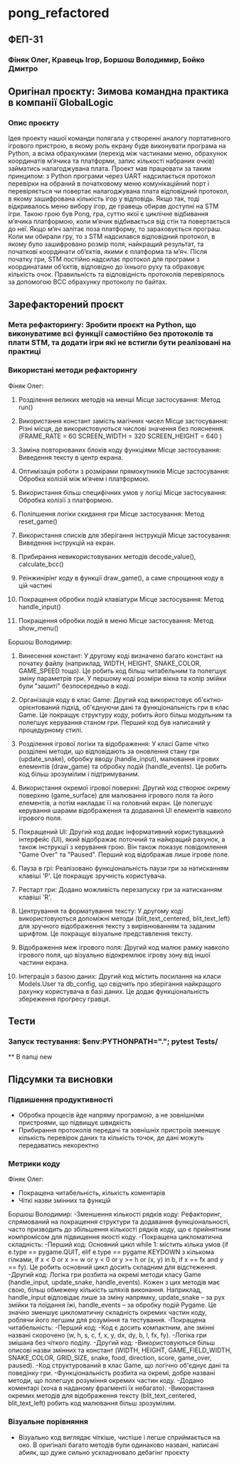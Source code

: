 # pong_refactored

## ФЕП-31

### Фіняк Олег, Кравець Ігор, Боршош Володимир, Бойко Дмитро

## Оригінал проєкту: Зимова командна практика в компанії GlobalLogic

### Опис проєкту

Ідея проекту нашої команди полягала у створенні аналогу портативного ігрового пристрою, в якому роль екрану буде виконувати програма на Python, а всіма обрахунками (перехід між частинами меню, обрахунок координатів м’ячика та платформи, запис кількості набраних очків) займатись налагоджувана плата.
Проект мав працювати за таким принципом: з Python програми через UART надсилається протокол перевірки на обраний в початковому меню комунікаційний порт і перевіряється чи повертає налагоджувана плата відповідний протокол, в якому зашифрована кількість ігор у відповідь. Якщо так, тоді відкривалось меню вибору ігор, де гравець обирав доступні на STM ігри. Такою грою був Pong, гра, суттю якої є циклічне відбивання м’ячика платформою, коли м’ячик відбивається від стін та повертається до неї. Якщо м’яч залітає поза платформу, то зараховується програш. Коли ми обирали гру, то з STM надсилався відповідний протокол, в якому було зашифровано розмір поля, найкращий результат, та початкові координати об’єктів, якими є платформа та м’яч. Після початку гри, STM постійно надсилає протокол для програми з координатами об’єктів, відповідно до їхнього руху та обраховує кількість очок. Правильність та відповідність протоколів перевірялось за допомогою BCC обрахунку протоколу по байтах.

## Зарефакторений проєкт

### Мета рефакторингу: Зробити проєкт на Python, що виконуватиме всі функції самостійно без протоколів та плати STM, та додати ігри які не встигли бути реалізовані на практиці

### Використані методи рефакторингу

Фіняк Олег:

1. Розділення великих методів на менші
   Місце застосування: Метод run()

2. Використання констант замість магічних чисел
   Місце застосування: Різні місця, де використовуються числові значення без пояснення. (FRAME_RATE = 60
   SCREEN_WIDTH = 320
   SCREEN_HEIGHT = 640
   )

3. Заміна повторюваних блоків коду функціями
   Місце застосування: Виведення тексту в центр екрана.

4. Оптимізація роботи з розмірами прямокутників
   Місце застосування: Обробка колізій між м’ячем і платформою.

5. Використання більш специфічних умов у логіці
   Місце застосування: Обробка колізії з платформою.

6. Поліпшення логіки скидання гри
   Місце застосування: Метод reset_game()

7. Використання списків для зберігання інструкцій
   Місце застосування: Виведення інструкцій на екран.

8. Прибирання невикористовуваних методів
   decode_value(), calculate_bcc()

9. Реінжинірінг коду в функції draw_game(), а саме спрощення коду в цій частині

10. Покращення обробки подій клавіатури
    Місце застосування: Метод handle_input()

11. Покращення обробки подій в меню
    Місце застосування: Метод show_menu()

Боршош Володимир:

1. Винесення констант: У другому коді визначено багато констант на початку файлу
   (наприклад, WIDTH, HEIGHT, SNAKE_COLOR, GAME_SPEED тощо). Це робить код більш читабельним
   та полегшує зміну параметрів гри. У першому коді розміри вікна та колір змійки були "зашиті" безпосередньо в коді.

2. Організація коду в клас Game: Другий код використовує об'єктно-орієнтований підхід,
   об'єднуючи дані та функціональність гри в клас Game. Це покращує структуру коду,
   робить його більш модульним та полегшує керування станом гри. Перший код був написаний у процедурному стилі.

3. Розділення ігрової логіки та відображення: У класі Game чітко розділені методи,
   що відповідають за оновлення стану гри (update_snake), обробку вводу (handle_input),
   малювання ігрових елементів (draw_game) та обробку подій (handle_events).
   Це робить код більш зрозумілим і підтримуваним.

4. Використання окремої ігрової поверхні: Другий код створює окрему поверхню (game_surface)
   для малювання ігрового поля та його елементів, а потім накладає її на головний екран.
   Це полегшує керування шарами відображення та додавання UI елементів навколо ігрового поля.

5. Покращений UI: Другий код додає інформативний користувацький інтерфейс (UI),
   який відображає поточний та найкращий рахунок, а також інструкції з керування грою.
   Він також показує повідомлення "Game Over" та "Paused". Перший код відображав лише ігрове поле.

6. Пауза в грі: Реалізовано функціональність паузи гри за натисканням клавіші 'P'. Це покращує зручність користувача.

7. Рестарт гри: Додано можливість перезапуску гри за натисканням клавіші 'R'.

8. Центрування та форматування тексту: У другому коді використовуються допоміжні методи (blit_text_centered, blit_text_left)
    для зручного відображення тексту з вирівнюванням та заданим шрифтом. Це покращує візуальне представлення тексту.

9. Відображення меж ігрового поля: Другий код малює рамку навколо ігрового поля,
    що візуально відокремлює ігрову зону від іншої частини екрана.

10. Інтеграція з базою даних: Другий код містить посилання на класи Models.User та db_config,
    що свідчить про зберігання найкращого рахунку користувача в базі даних. Це додає функціональність збереження прогресу гравця.

## Тести

### Запуск тестування: $env:PYTHONPATH="."; pytest Tests/

\*\* В папці new

## Підсумки та висновки

### Підвишення продуктивності

- Обробка процесів йде напряму програмою, а не зовнішніми пристроями, що підвищує швидкість
- Прибирання протоколів передачі та зовнішніх пристроїв зменшує кількість перевірок даних та кількість точок, де дані можуть передаватись некоректно

### Метрики коду
Фіняк Олег:
- Покращена читабельність, кількість коментарів
- Чіткі назви змінних та функцій

Боршош Володимир:
-Зменшення кількості рядків коду:
   Рефакторинг, спрямований на покращення структури та додавання функціональності,
   часто призводить до збільшення кількості рядків коду, 
   що є прийнятним компромісом для підвищення якості коду.
-Покращена цикломатична складність:
   -Перший код: Основний цикл while 1: містить кілька умов 
   (if e.type == pygame.QUIT, elif e.type == pygame.KEYDOWN з кількома гілками,
   if x < 0 or x >= w or y < 0 or y >= h or (x, y) in b, if x == fx and y == fy). 
   Це робить основний цикл досить складним для відстеження.
   -Другий код: Логіка гри розбита на окремі методи класу Game (handle_input, update_snake, handle_events).
   Кожен з цих методів має свою, більш обмежену кількість шляхів виконання. 
   Наприклад, handle_input відповідає лише за зміну напрямку, 
   update_snake – за рух змійки та поїдання їжі, 
   handle_events – за обробку подій Pygame. 
   Це значно зменшує цикломатичну складність окремих частин коду, 
   роблячи його легшим для розуміння та тестування.
-Покращена читабельність:
   -Перший код: 
      -Код є досить компактним, але змінні названі скорочено 
       (w, h, s, c, f, x, y, dx, dy, b, l, fx, fy). 
      -Логіка гри змішана без чіткого поділу.
   -Другий код:
      -Використовуються більш описові назви змінних та констант 
      (WIDTH, HEIGHT, GAME_FIELD_WIDTH, SNAKE_COLOR, GRID_SIZE, snake, food, direction, score, game_over, paused).
      -Код структурований в клас Game, що логічно об'єднує дані та поведінку гри.
      -Функціональність розбита на окремі, добре названі методи, 
      що полегшує розуміння окремих частин коду.
      -Додано коментарі (хоча в наданому фрагменті їх небагато).
      -Використання окремих методів для відображення тексту 
      (blit_text_centered, blit_text_left) робить код малювання більш зрозумілим.


### Візуальне порівняння

- Візуально код виглядає чіткіше, чистіше і легше сприймається на око. В оригіналі багато методів були одинаково названі, написані абияк, що дуже сильно ускладнювало дебагінг проєкту

